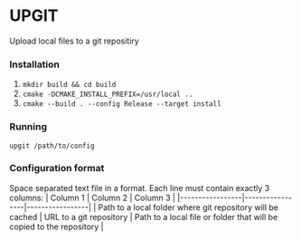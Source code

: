 # UPGIT
Upload local files to a git repositiry

### Installation
1. `mkdir build && cd build`
2. `cmake -DCMAKE_INSTALL_PREFIX=/usr/local ..`
3. `cmake --build . --config Release --target install`

### Running
`upgit /path/to/config`

### Configuration format
Space separated text file in a format. Each line must contain exactly 3 columns:
| Column 1 | Column 2 | Column 3 |
|-----------------|-----------------|-----------------|
| Path to a local folder where git repository will be cached | URL to a git repository | Path to a local file or folder that will be copied to the repository  |
